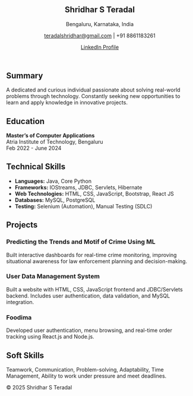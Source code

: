 <html lang="en">
<head>
  <meta charset="UTF-8" />
  <meta name="viewport" content="width=device-width, initial-scale=1.0"/>
 
  <link rel="stylesheet" href="portfolio.css" />
</head>
<body>
  <header>
    <div class="container">
      <h2>Shridhar S Teradal</h2>
      <p>Bengaluru, Karnataka, India</p>
      <p><a href="mailto:teradalshridhar@gmail.com">teradalshridhar@gmail.com</a> | +91 8861183261</p>
      <p><a href="https://www.linkedin.com/in/shridhar-s-teradal-873a1b318?utm_source=share&utm_campaign=share_via&utm_content=profile&utm_medium=android_app" target="_blank">LinkedIn Profile</a></p>
    </div>
  </header>

  <section id="summary">
    <div class="container">
      <h2>Summary</h2>
      <p>A dedicated and curious individual passionate about solving real-world problems through technology. Constantly seeking new opportunities to learn and apply knowledge in innovative projects.</p>
    </div>
  </section>

  <section id="education">
    <div class="container">
      <h2>Education</h2>
      <p><strong>Master’s of Computer Applications</strong><br/>Atria Institute of Technology, Bengaluru<br/>Feb 2022 - June 2024</p>
    </div>
  </section>

  <section id="skills">
    <div class="container">
      <h2>Technical Skills</h2>
      <ul>
        <li><strong>Languages:</strong> Java, Core Python</li>
        <li><strong>Frameworks:</strong> IOStreams, JDBC, Servlets, Hibernate</li>
        <li><strong>Web Technologies:</strong> HTML, CSS, JavaScript, Bootstrap, React JS</li>
        <li><strong>Databases:</strong> MySQL, PostgreSQL</li>
        <li><strong>Testing:</strong> Selenium (Automation), Manual Testing (SDLC)</li>
      </ul>
    </div>
  </section>

  <section id="projects">
    <div class="container">
      <h2>Projects</h2>
      <div class="project">
        <h3>Predicting the Trends and Motif of Crime Using ML</h3>
        <p>Built interactive dashboards for real-time crime monitoring, improving situational awareness for law enforcement planning and decision-making.</p>
      </div>
      <div class="project">
        <h3>User Data Management System</h3>
        <p>Built a website with HTML, CSS, JavaScript frontend and JDBC/Servlets backend. Includes user authentication, data validation, and MySQL integration.</p>
      </div>
      <div class="project">
        <h3>Foodima</h3>
        <p>Developed user authentication, menu browsing, and real-time order tracking using React.js and Node.js.</p>
      </div>
    </div>
  </section>

  <section id="soft-skills">
    <div class="container">
      <h2>Soft Skills</h2>
      <p>Teamwork, Communication, Problem-solving, Adaptability, Time Management, Ability to work under pressure and meet deadlines.</p>
    </div>
  </section>

  <footer>
    <div class="container">
      <p>© 2025 Shridhar S Teradal</p>
    </div>
  </footer>

  <script src="portfolio.js"></script>
</body>
</html>


